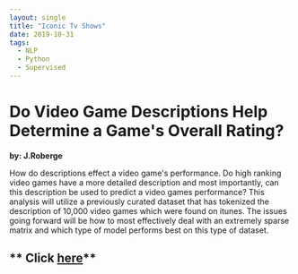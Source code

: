 ```yaml
---
layout: single
title: "Iconic Tv Shows"
date: 2019-10-31
tags:
  - NLP
  - Python
  - Supervised
---
```

# Do Video Game Descriptions Help Determine a Game's Overall Rating?
**by: J.Roberge**

How do descriptions effect a video game's performance. Do high ranking video games have a more detailed description and 
most importantly, can this description be used to predict a video games performance? This analysis will utilize a previously 
curated dataset that has tokenized the description of 10,000 video games which were found on itunes. The issues going forward 
will be how to most effectively deal with an extremely sparse matrix and which type of model performs best on this type of dataset.

<h2> ** Click  <a href="https://jwr1015.github.io/links/joshua_roberge_quiz_2.html">here</a>** </h2>





